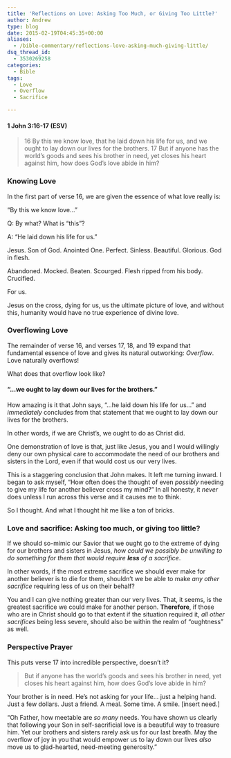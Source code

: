 ```yaml
---
title: 'Reflections on Love: Asking Too Much, or Giving Too Little?'
author: Andrew
type: blog
date: 2015-02-19T04:45:35+00:00
aliases:
  - /bible-commentary/reflections-love-asking-much-giving-little/
dsq_thread_id:
  - 3530269258
categories:
  - Bible
tags:
  - Love
  - Overflow
  - Sacrifice

---
```

#### 1 John 3:16-17 (ESV)

> 16 By this we know love, that he laid down his life for us, and we ought to lay down our lives for the brothers. 17 But if anyone has the world’s goods and sees his brother in need, yet closes his heart against him, how does God’s love abide in him?

### Knowing Love

In the first part of verse 16, we are given the essence of what love really is:

“By this we know love&#8230;&#8221;
  
Q: By what? What is “this”?
  
A: &#8220;He laid down his life for us.&#8221;

Jesus. Son of God. Anointed One. Perfect. Sinless. Beautiful. Glorious. God in flesh.

Abandoned. Mocked. Beaten. Scourged. Flesh ripped from his body. Crucified.

For us.

Jesus on the cross, dying for us, us the ultimate picture of love, and without this, humanity would have no true experience of divine love.

### Overflowing Love

The remainder of verse 16, and verses 17, 18, and 19 expand that fundamental essence of love and gives its natural outworking: _Overflow_. Love naturally overflows!

What does that overflow look like?

#### “&#8230;we ought to lay down our lives for the brothers.”

How amazing is it that John says, &#8220;&#8230;he laid down his life for us&#8230;&#8221; and _immediately_ concludes from that statement that we ought to lay down our lives for the brothers.

In other words, if we are Christ&#8217;s, we ought to do as Christ did.

One demonstration of love is that, just like Jesus, you and I would willingly deny our own physical care to accommodate the need of our brothers and sisters in the Lord, even if that would cost us our very lives.

This is a staggering conclusion that John makes. It left me turning inward. I began to ask myself, &#8220;How often does the thought of even _possibly_ needing to give my life for another believer cross my mind?&#8221; In all honesty, it _never_ does unless I run across this verse and it causes me to think.

So I thought. And what I thought hit me like a ton of bricks.

### Love and sacrifice: Asking too much, or giving too little?

If we should so-mimic our Savior that we ought go to the extreme of dying for our brothers and sisters in Jesus, _how could we possibly be unwilling to do something for them that would require **less** of a sacrifice_.

In other words, if the most extreme sacrifice we should ever make for another believer is to die for them, shouldn&#8217;t we be able to make _any other sacrifice_ requiring less of us on their behalf?

You and I can give nothing greater than our very lives. That, it seems, is the greatest sacrifice we could make for another person. **Therefore**, if those who are in Christ should go to that extent if the situation required it, _all other sacrifices_ being less severe, should also be within the realm of &#8220;oughtness&#8221; as well.

### Perspective Prayer

This puts verse 17 into incredible perspective, doesn&#8217;t it?

> But if anyone has the world’s goods and sees his brother in need, yet closes his heart against him, how does God’s love abide in him? 

Your brother is in need. He&#8217;s not asking for your life&#8230; just a helping hand. Just a few dollars. Just a friend. A meal. Some time. A smile. [insert need.]

&#8220;Oh Father, how meetable are _so many_ needs. You have shown us clearly that following your Son in self-sacrificial love is a beautiful way to treasure him. Yet our brothers and sisters rarely ask us for our last breath. May the overflow of joy in you that would empower us to lay down our lives _also_ move us to glad-hearted, need-meeting generosity.&#8221;